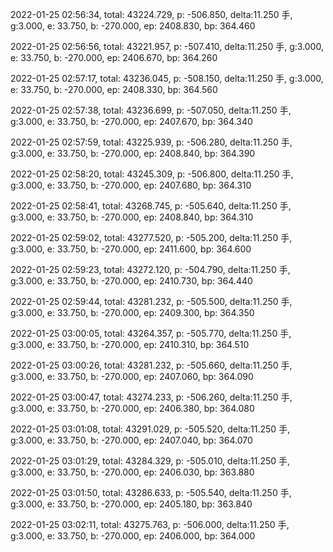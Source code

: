 2022-01-25 02:56:34, total: 43224.729, p: -506.850, delta:11.250 手, g:3.000, e: 33.750, b: -270.000, ep: 2408.830, bp: 364.460

2022-01-25 02:56:56, total: 43221.957, p: -507.410, delta:11.250 手, g:3.000, e: 33.750, b: -270.000, ep: 2406.670, bp: 364.260

2022-01-25 02:57:17, total: 43236.045, p: -508.150, delta:11.250 手, g:3.000, e: 33.750, b: -270.000, ep: 2408.330, bp: 364.560

2022-01-25 02:57:38, total: 43236.699, p: -507.050, delta:11.250 手, g:3.000, e: 33.750, b: -270.000, ep: 2407.670, bp: 364.340

2022-01-25 02:57:59, total: 43225.939, p: -506.280, delta:11.250 手, g:3.000, e: 33.750, b: -270.000, ep: 2408.840, bp: 364.390

2022-01-25 02:58:20, total: 43245.309, p: -506.800, delta:11.250 手, g:3.000, e: 33.750, b: -270.000, ep: 2407.680, bp: 364.310

2022-01-25 02:58:41, total: 43268.745, p: -505.640, delta:11.250 手, g:3.000, e: 33.750, b: -270.000, ep: 2408.840, bp: 364.310

2022-01-25 02:59:02, total: 43277.520, p: -505.200, delta:11.250 手, g:3.000, e: 33.750, b: -270.000, ep: 2411.600, bp: 364.600

2022-01-25 02:59:23, total: 43272.120, p: -504.790, delta:11.250 手, g:3.000, e: 33.750, b: -270.000, ep: 2410.730, bp: 364.440

2022-01-25 02:59:44, total: 43281.232, p: -505.500, delta:11.250 手, g:3.000, e: 33.750, b: -270.000, ep: 2409.300, bp: 364.350

2022-01-25 03:00:05, total: 43264.357, p: -505.770, delta:11.250 手, g:3.000, e: 33.750, b: -270.000, ep: 2410.310, bp: 364.510

2022-01-25 03:00:26, total: 43281.232, p: -505.660, delta:11.250 手, g:3.000, e: 33.750, b: -270.000, ep: 2407.060, bp: 364.090

2022-01-25 03:00:47, total: 43274.233, p: -506.260, delta:11.250 手, g:3.000, e: 33.750, b: -270.000, ep: 2406.380, bp: 364.080

2022-01-25 03:01:08, total: 43291.029, p: -505.520, delta:11.250 手, g:3.000, e: 33.750, b: -270.000, ep: 2407.040, bp: 364.070

2022-01-25 03:01:29, total: 43284.329, p: -505.010, delta:11.250 手, g:3.000, e: 33.750, b: -270.000, ep: 2406.030, bp: 363.880

2022-01-25 03:01:50, total: 43286.633, p: -505.540, delta:11.250 手, g:3.000, e: 33.750, b: -270.000, ep: 2405.180, bp: 363.840

2022-01-25 03:02:11, total: 43275.763, p: -506.000, delta:11.250 手, g:3.000, e: 33.750, b: -270.000, ep: 2406.000, bp: 364.000